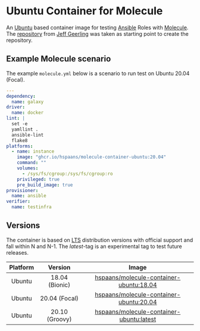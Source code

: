 # Ubuntu Container for Molecule

An [Ubuntu][ubuntu] based container image for testing [Ansible][ansible] Roles with [Molecule][molecule]. The [repository][docker-ubuntu2004-ansible] from [Jeff Geerling][geerlingguy] was taken as starting point to create the repository.

## Example Molecule scenario

The example `molecule.yml` below is a scenario to run test on Ubuntu 20.04 (Focal).

```yml
---
dependency:
  name: galaxy
driver:
  name: docker
lint: |
  set -e
  yamllint .
  ansible-lint
  flake8
platforms:
  - name: instance
    image: "ghcr.io/hspaans/molecule-container-ubuntu:20.04"
    command: ""
    volumes:
      - /sys/fs/cgroup:/sys/fs/cgroup:ro
    privileged: true
    pre_build_image: true
provisioner:
  name: ansible
verifier:
  name: testinfra
```

## Versions

The container is based on [LTS](https://en.wikipedia.org/wiki/Long-term_support) distribution versions with official support and fall within N and N-1. The *latest*-tag is an experimental tag to test future releases.

| Platform | Version        | Image                                                                        |
|:--------:|:--------------:|:----------------------------------------------------------------------------:|
| Ubuntu   | 18.04 (Bionic) | [hspaans/molecule-container-ubuntu:18.04][molecule-container-ubuntu:18.04]   |
| Ubuntu   | 20.04 (Focal)  | [hspaans/molecule-container-ubuntu:20.04][molecule-container-ubuntu:20.04]   |
| Ubuntu   | 20.10 (Groovy) | [hspaans/molecule-container-ubuntu:latest][molecule-container-ubuntu:latest] |

[ansible]: https://github.com/ansible/ansible
[docker-ubuntu2004-ansible]: https://github.com/geerlingguy/docker-ubuntu2004-ansible
[geerlingguy]: https://github.com/geerlingguy
[molecule]: https://github.com/ansible-community/molecule
[molecule-container-ubuntu:latest]: ghcr.io/hspaans/molecule-container-ubuntu:latest
[molecule-container-ubuntu:18.04]: ghcr.io/hspaans/molecule-container-ubuntu:18.04
[molecule-container-ubuntu:20.04]: ghcr.io/hspaans/molecule-container-ubuntu:20.04
[ubuntu]: https://ubuntu.com/
